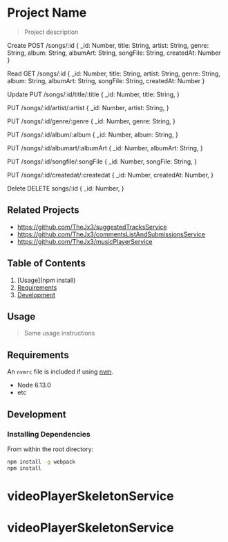 # Project Name

> Project description

Create
POST /songs/:id
{
    _id: Number,
  title: String,
  artist: String,
  genre: String,
  album: String,
  albumArt: String,
  songFile: String,
  createdAt: Number
}

Read
GET /songs/:id
{
  _id: Number,
  title: String,
  artist: String,
  genre: String,
  album: String,
  albumArt: String,
  songFile: String,
  createdAt: Number
}

Update
PUT /songs/:id/title/:title
{
  _id: Number,
  title: String,
}

PUT /songs/:id/artist/:artist
{
  _id: Number,
  artist: String,
}

PUT /songs/:id/genre/:genre
{
  _id: Number,
  genre: String,
}

PUT /songs/:id/album/:album
{
  _id: Number,
  album: String,
}

PUT /songs/:id/albumart/:albumArt
{
  _id: Number,
  albumArt: String,
}

PUT /songs/:id/songfile/:songFile
{
  _id: Number,
  songFile: String,
}

PUT /songs/:id/createdat/:createdat
{
  _id: Number,
  createdAt: Number,
}


Delete
DELETE songs/:id
{
  _id: Number,
}

## Related Projects

  - https://github.com/TheJx3/suggestedTracksService
  - https://github.com/TheJx3/commentsListAndSubmissionsService
  - https://github.com/TheJx3/musicPlayerService

## Table of Contents

1. [Usage](npm install)
1. [Requirements](#requirements)
1. [Development](#development)

## Usage

> Some usage instructions

## Requirements

An `nvmrc` file is included if using [nvm](https://github.com/creationix/nvm).

- Node 6.13.0
- etc

## Development

### Installing Dependencies

From within the root directory:

```sh
npm install -g webpack
npm install
```

# videoPlayerSkeletonService
# videoPlayerSkeletonService

